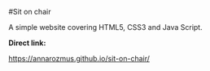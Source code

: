 #Sit on chair

A simple website covering HTML5, CSS3 and Java Script.

**Direct link:**

https://annarozmus.github.io/sit-on-chair/
